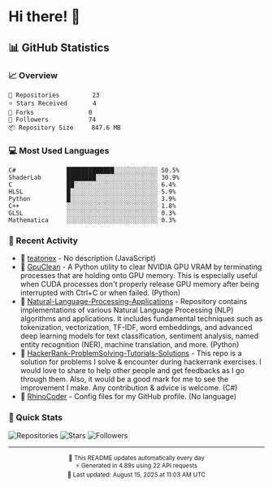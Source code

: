 # Hi there! 👋

## 📊 GitHub Statistics

### 📈 Overview
```
🔭 Repositories         23
⭐ Stars Received       4  
🍴 Forks               0
👥 Followers           74
📦 Repository Size     847.6 MB
```

### 💻 Most Used Languages

```
C#              █████████████░░░░░░░░░░░░ 50.5%
ShaderLab       ████████░░░░░░░░░░░░░░░░░ 30.9%
C               ██░░░░░░░░░░░░░░░░░░░░░░░ 6.4%
HLSL            █░░░░░░░░░░░░░░░░░░░░░░░░ 5.9%
Python          █░░░░░░░░░░░░░░░░░░░░░░░░ 3.9%
C++             ░░░░░░░░░░░░░░░░░░░░░░░░░ 1.8%
GLSL            ░░░░░░░░░░░░░░░░░░░░░░░░░ 0.3%
Mathematica     ░░░░░░░░░░░░░░░░░░░░░░░░░ 0.3%
```

### 🚀 Recent Activity

- 🔨 [teatonex](https://github.com/teatonex/teatonex) - No description (JavaScript)
- 🔨 [GpuClean](https://github.com/teatonex/GpuClean) - A Python utility to clear NVIDIA GPU VRAM by terminating processes that are holding onto GPU memory. This is especially useful when CUDA processes don't properly release GPU memory after being interrupted with Ctrl+C or when failed. (Python)
- 🔨 [Natural-Language-Processing-Applications](https://github.com/teatonex/Natural-Language-Processing-Applications) - Repository contains implementations of various Natural Language Processing (NLP) algorithms and applications. It includes fundamental techniques such as tokenization, vectorization, TF-IDF, word embeddings, and advanced deep learning models for text classification, sentiment analysis, named entity recognition (NER), machine translation, and more. (Python)
- 🔨 [HackerRank-ProblemSolving-Tutorials-Solutions](https://github.com/teatonex/HackerRank-ProblemSolving-Tutorials-Solutions) - This repo is a solution for problems I solve & encounter during hackerrank exercises. I would love to share to help other people and get feedbacks as I go through them. Also, it would be a good mark for me to see the improvement I make. Any contribution & advice is welcome. (C#)
- 🔨 [RhinoCoder](https://github.com/teatonex/RhinoCoder) - Config files for my GitHub profile. (No language)

### 🎯 Quick Stats
![Repositories](https://img.shields.io/badge/Repositories-23-blue?style=flat-square)
![Stars](https://img.shields.io/badge/Stars-4-yellow?style=flat-square)
![Followers](https://img.shields.io/badge/Followers-74-green?style=flat-square)

---

<div align="center">
  <sub>
    🤖 This README updates automatically every day<br/>
    ⚡ Generated in 4.89s using 22 API requests<br/>
    📅 Last updated: August 15, 2025 at 11:03 AM UTC
  </sub>
</div>
